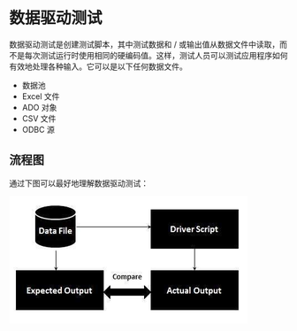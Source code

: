 # 数据驱动测试

数据驱动测试是创建测试脚本，其中测试数据和 / 或输出值从数据文件中读取，而不是每次测试运行时使用相同的硬编码值。这样，测试人员可以测试应用程序如何有效地处理各种输入。它可以是以下任何数据文件。

* 数据池
* Excel 文件
* ADO 对象
* CSV 文件
* ODBC 源

## 流程图

通过下图可以最好地理解数据驱动测试：

![流图](../screenshot/2019-05-29-10-23-02.png)
